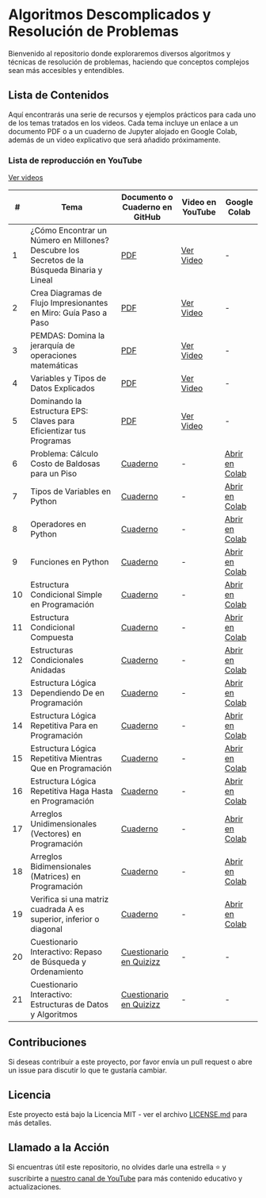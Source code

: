 # Algoritmos Descomplicados y Resolución de Problemas

Bienvenido al repositorio donde exploraremos diversos algoritmos y técnicas de resolución de problemas, haciendo que conceptos complejos sean más accesibles y entendibles.

## Lista de Contenidos

Aquí encontrarás una serie de recursos y ejemplos prácticos para cada uno de los temas tratados en los videos. Cada tema incluye un enlace a un documento PDF o a un cuaderno de Jupyter alojado en Google Colab, además de un video explicativo que será añadido próximamente.

### Lista de reproducción en YouTube
[Ver videos](https://www.youtube.com/watch?v=x4m2-OOZ5Ns&list=PLW9eOHy_Or2CYjJcNfSjf41zpfBtUEBQ-)

| #  | Tema                                                                    | Documento o Cuaderno en GitHub                                                  | Video en YouTube          | Google Colab                                        |
|----|-------------------------------------------------------------------------|---------------------------------------------------------------------------------|---------------------------|-----------------------------------------------------|
| 1  | ¿Cómo Encontrar un Número en Millones? Descubre los Secretos de la Búsqueda Binaria y Lineal | [PDF](https://github.com/franperezec/algorithms/blob/main/AlgoritmoBusquedaBinaria.pdf) | [Ver Video](https://youtu.be/x4m2-OOZ5Ns) | -                                                     |
| 2  | Crea Diagramas de Flujo Impresionantes en Miro: Guía Paso a Paso       | [PDF](https://github.com/franperezec/algorithms/blob/main/DiagramaDeFlujo.pdf)  | [Ver Video](https://youtu.be/Jo0MeJpmsyo) | -                                                     |
| 3  | PEMDAS: Domina la jerarquía de operaciones matemáticas                 | [PDF](https://github.com/franperezec/algorithms/blob/main/PEMDAS.pdf)           | [Ver Video](https://youtu.be/YRVu7hWqlHk) | -                                                     |
| 4  | Variables y Tipos de Datos Explicados                                   | [PDF](https://github.com/franperezec/algorithms/blob/main/Variables%20y%20Tipos%20Predefinidos1.pdf) | [Ver Video](https://youtu.be/fuEuXQH4erM) | -                                                     |
| 5  | Dominando la Estructura EPS: Claves para Eficientizar tus Programas    | [PDF](https://github.com/franperezec/algorithms/blob/main/EstructuraEntradaProcesoSalida.pdf) | [Ver Video](https://youtu.be/G9Ukz1ZtiSc) | -                                                     |
| 6  | Problema: Cálculo Costo de Baldosas para un Piso                       | [Cuaderno](https://github.com/franperezec/algorithms/blob/main/CostoRemodelaci%C3%B3n.ipynb) | -                           | [Abrir en Colab](https://colab.research.google.com/drive/1UCB1JRyu-oxhyKKS-k7X5-YAXSsIB0YN?usp=sharing) |
| 7  | Tipos de Variables en Python	                                          | [Cuaderno](https://github.com/franperezec/algorithms/blob/main/6TiposVariablesyFunciones.ipynb) | -                           | [Abrir en Colab](https://colab.research.google.com/drive/1tsJQoZRY_Zw-_xNiGKxC6iHL9EOJbzto?usp=sharing) |
| 8  | Operadores en Python	                                                  | [Cuaderno](https://github.com/franperezec/algorithms/blob/main/6TiposVariablesyFunciones.ipynb) | -                           | [Abrir en Colab](https://colab.research.google.com/drive/1tsJQoZRY_Zw-_xNiGKxC6iHL9EOJbzto?usp=sharing) |
| 9  | Funciones en Python	                                                  | [Cuaderno](https://github.com/franperezec/algorithms/blob/main/6TiposVariablesyFunciones.ipynb) | -                           | [Abrir en Colab](https://colab.research.google.com/drive/1tsJQoZRY_Zw-_xNiGKxC6iHL9EOJbzto?usp=sharing) |
| 10 | Estructura Condicional Simple en Programación                         | [Cuaderno](https://github.com/franperezec/algorithms/blob/main/7EstructuraCondicionalSimple.ipynb) | -                           | [Abrir en Colab](https://colab.research.google.com/drive/136OFXCyPJXCvpdIcHuxwIHcvvmopWDO1?usp=sharing) |
| 11 | Estructura Condicional Compuesta                                      | [Cuaderno](https://github.com/franperezec/algorithms/blob/main/8EstructuraCondicionalCompuesta.ipynb) | -                           | [Abrir en Colab](https://colab.research.google.com/drive/1MZ22oCV3AGlvCaAvuvIDe9_HQPYZACfR?usp=sharing) |
| 12 | Estructuras Condicionales Anidadas                                    | [Cuaderno](https://github.com/franperezec/algorithms/blob/main/8EstructuraCondicionalCompuesta.ipynb) | -                           | [Abrir en Colab](https://colab.research.google.com/drive/1MZ22oCV3AGlvCaAvuvIDe9_HQPYZACfR?usp=sharing) |
| 13 | Estructura Lógica Dependiendo De en Programación                      | [Cuaderno](https://github.com/franperezec/algorithms/blob/main/9DependiendoDe.ipynb) | -                           | [Abrir en Colab](https://colab.research.google.com/drive/1zepZM1Po7vVlwhr9UF_w_H76qLVgWysa?usp=sharing) |
| 14 | Estructura Lógica Repetitiva Para en Programación                     | [Cuaderno](https://github.com/franperezec/algorithms/blob/main/10EstructuraLogicaRepetitivaPara.ipynb) | -                           | [Abrir en Colab](https://colab.research.google.com/drive/1odph50cVW0eWj_-uY5Nck3Tcr2uj6xSd?usp=sharing) |
| 15 | Estructura Lógica Repetitiva Mientras Que en Programación             | [Cuaderno](https://github.com/franperezec/algorithms/blob/main/11EstructuraLogicaRepetitivaMientrasQue.ipynb) | -                           | [Abrir en Colab](https://colab.research.google.com/drive/1yAr-mN0oR3OHaMszOcAFx1bAuJdWg0MR?usp=sharing) |
| 16 | Estructura Lógica Repetitiva Haga Hasta en Programación               | [Cuaderno](https://github.com/franperezec/algorithms/blob/main/12EstructuraLogicaRepetitivaHagaHasta.ipynb) | -                           | [Abrir en Colab](https://colab.research.google.com/drive/1FJAs9HBhHDG8S0PW5URoOLHSgNPtoKFI?usp=sharing) |
| 17 | Arreglos Unidimensionales (Vectores) en Programación                  | [Cuaderno](https://github.com/franperezec/algorithms/blob/main/13ArreglosUnidimensionalesVectores.ipynb) | -                           | [Abrir en Colab](https://colab.research.google.com/drive/1EhA8eKD8YZmkpyj2LRsjHkctTvlNyWoz?usp=sharing) |
| 18 | Arreglos Bidimensionales (Matrices) en Programación                   | [Cuaderno](https://github.com/franperezec/algorithms/blob/main/14ArreglosBidimensionalesMatrices.ipynb) | -                           | [Abrir en Colab](https://colab.research.google.com/drive/1P-chu0ODLXZU4_AzdpWGV6W3dgRbJII3?usp=sharing) |
| 19 | Verifica si una matriz cuadrada A es superior, inferior o diagonal    | [Cuaderno](https://github.com/franperezec/algorithms/blob/main/MatrizCuadradaDiagonal.ipynb) | -                           | [Abrir en Colab](https://colab.research.google.com/drive/1o8fiPRAp1Md8ma6vY7Jj1DUdrknyiAVx?usp=sharing) |
| 20 | Cuestionario Interactivo: Repaso de Búsqueda y Ordenamiento           | [Cuestionario en Quizizz](#) | -                           | -                                                     |
| 21 | Cuestionario Interactivo: Estructuras de Datos y Algoritmos           | [Cuestionario en Quizizz](#) | -                           | -                                                     |

## Contribuciones

Si deseas contribuir a este proyecto, por favor envía un pull request o abre un issue para discutir lo que te gustaría cambiar.

## Licencia

Este proyecto está bajo la Licencia MIT - ver el archivo [LICENSE.md](LICENSE) para más detalles.

## Llamado a la Acción

Si encuentras útil este repositorio, no olvides darle una estrella ⭐ y suscribirte a [nuestro canal de YouTube](https://shorturl.at/fhYZ0) para más contenido educativo y actualizaciones.
